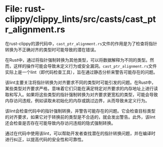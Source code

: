# File: rust-clippy/clippy_lints/src/casts/cast_ptr_alignment.rs

在rust-clippy的源代码中，`cast_ptr_alignment.rs`文件的作用是为了检查将指针转换为不正确对齐的类型时可能导致的潜在错误。

在Rust中，通过将指针强制转换为其他类型，可以将数据解释为不同的类型。然而，这样的操作可能会导致未定义行为或安全漏洞。`cast_ptr_alignment.rs`文件实际上是一个lint（即代码检查工具），旨在通过静态分析来警告可能存在的问题。

该lint主要关注将指针转换为对齐要求不同的类型时可能引发的问题。在Rust中，某些类型对齐要求严格，意味着它们只能在满足特定对齐要求的内存地址上进行读取和写入。如果将这些类型的指针强制转换为对齐要求更宽松的类型，可能会导致内存访问违规，例如读取未初始化的内存或跳过边界，从而导致未定义行为。

该lint会检查代码中的指针强制转换，并警告可能存在的问题。它会检查目标类型的对齐要求，如果它对于转换前的类型是不合适的，就会发出警告。此外，该lint还会检查是否存在可能导致内存访问违规的隐式强制转换。

通过在代码中使用该lint，可以帮助开发者查找潜在的指针转换问题，并在编译时进行纠正，以提高代码的安全性和可靠性。

